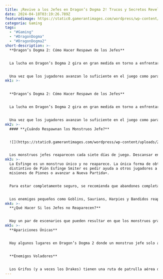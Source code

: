 ```yaml
---
title: ¡Revive a los Jefes en Dragon’s Dogma 2! Trucos y Secretos Revelados
date: 2024-04-18T03:19:26.789Z
featuredimage: https://static0.gamerantimages.com/wordpress/wp-content/uploads/2024/04/dragon-s-dogma-2-how-to-respawn-boss-enemies-feature-image.jpg?q=70&fit=contain&w=1140&h=&dpr=1
categoria: Gaming
tags:
  - "#Gaming"
  - "#DragonDogma"
  - "#DragonDogma2"
short-description: >-
  **Dragon’s Dogma 2: Cómo Hacer Respawn de los Jefes**


  La lucha en Dragon’s Dogma 2 gira en gran medida en torno a enfrentarse a grandes mini-jefes esparcidos por el mapa de Vermund y Battahl y farmearlos para obtener materiales. Desde Ogros hasta Grifos, Quimeras y Drakes, estos jefes no solo son una mina de oro en términos de experiencia, oro y Dcp, sino que también son una fuente clave de materiales para mejorar armas.


  Una vez que los jugadores avanzan lo suficiente en el juego como para poder derrotar a los jefes cómodamente, surge la necesidad de descubr
mk1: >-
  

  **Dragon’s Dogma 2: Cómo Hacer Respawn de los Jefes**


  La lucha en Dragon’s Dogma 2 gira en gran medida en torno a enfrentarse a grandes mini-jefes esparcidos por el mapa de Vermund y Battahl y farmearlos para obtener materiales. Desde Ogros hasta Grifos, Quimeras y Drakes, estos jefes no solo son una mina de oro en términos de experiencia, oro y Dcp, sino que también son una fuente clave de materiales para mejorar armas.


  Una vez que los jugadores avanzan lo suficiente en el juego como para poder derrotar a los jefes cómodamente, surge la necesidad de descubr
mk2: >-
  #### **¿Cuándo Respawnan los Monstruos Jefe?**


  ![](https://static0.gamerantimages.com/wordpress/wp-content/uploads/2024/04/waiting-at-a-campfire-in-dd2.jpg?q=70&fit=crop&w=1500&dpr=1)


  Los monstruos jefes reaparecen cada siete días de juego. Descansar en una posada, casa o hoguera es la forma más rápida de pasar el tiempo. Sin embargo, esperar cerca del punto de aparición de un jefe evitará que reaparezca. Por ejemplo, si matas a Medusa y usas la hoguera directamente al oeste del Nera’Battahl Windrift (la cueva donde luchas contra Medusa) para esperar siete días, ella no reaparecerá. Solo el tiempo pasado fuera del área inmediata de influencia de un monstruo cuenta hacia el temporizador de reaparición.
mk3: >-
  La Esfinge es un monstruo único y no reaparece. La única forma de obtener el
  distintivo de Pión Esfinge Smiter es pedir ayuda a otros jugadores a través de
  misiones de Piones o avanzar a Nueva Partida+.


  Para estar completamente seguro, se recomienda que abandones completamente el área. Esto significa que si derrotaste al Gólem de élite en Volcanic Island cerca de Mountain Base Cave y quieres que reaparezca, lo mejor es pasar siete días en Bakbattahl o Vernworth.


  Los enemigos pequeños como Goblins, Saurians, Harpies y Bandidos reaparecen cada 2-3 días de juego. A diferencia de los monstruos más grandes, no necesitas abandonar el área para hacer que reaparezcan. Aparecerán en sus lugares designados incluso si montas campamento justo encima de ellos.
mk4: >-
  **¿Qué Hacer Si los Jefes no Reaparecen?**


  Hay un par de escenarios que pueden resultar en que los monstruos grandes no reaparezcan incluso si sigues todos los pasos correctamente y esperas los siete días completos.
mk5: >-
  **Apariciones Únicas**


  Hay algunos lugares en Dragon’s Dogma 2 donde un monstruo jefe solo aparece una vez. Justo afuera de Harve Village, por ejemplo, encontrarás un Cíclope al norte que solo aparece una vez. Después de ser derrotado, desaparece para siempre.


  **Enemigos Voladores**


  Los Grifos (y a veces los Drakes) tienen una ruta de patrulla aérea donde vuelan sobre una extensión vasta. Dado que siempre están en movimiento y tienden a volar lejos si la batalla no va a su favor, la única forma segura de encontrar y derrotar a estos enemigos es encontrar su nido.
---
```

